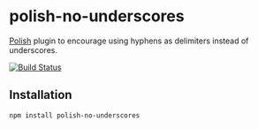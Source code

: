 # polish-no-underscores
[Polish](https://github.com/brendanlacroix/polish-css) plugin to encourage using hyphens as delimiters instead of underscores.

[![Build Status](https://travis-ci.org/brendanlacroix/polish-no-underscores.svg)](https://travis-ci.org/brendanlacroix/polish-no-underscores)

## Installation
`npm install polish-no-underscores`

